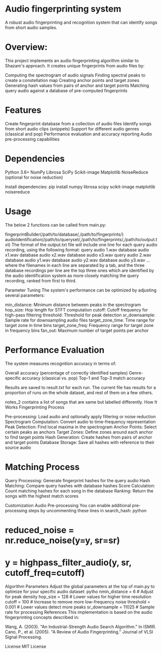 # Audio fingerprinting system

A robust audio fingerprinting and recognition system that can identify songs from short audio samples.

# Overview:

This project implements an audio fingerprinting algorithm similar to Shazam's approach. It creates unique fingerprints from audio files by:

Computing the spectrogram of audio signals
Finding spectral peaks to create a constellation map
Creating anchor points and target zones
Generating hash values from pairs of anchor and target points
Matching query audio against a database of pre-computed fingerprints

# Features

Create fingerprint database from a collection of audio files
Identify songs from short audio clips (snippets)
Support for different audio genres (classical and pop)
Performance evaluation and accuracy reporting
Audio pre-processing capabilities 

# Dependencies

Python 3.6+
NumPy
Librosa
SciPy
Scikit-image
Matplotlib
NoiseReduce (optional for noise reduction)

Install dependencies:
pip install numpy librosa scipy scikit-image matplotlib noisereduce

# Usage
The below 2 functions can be called from main.py: 

fingerprintBuilder(/path/to/database/,/path/to/fingerprints/)
audioIdentification(/path/to/queryset/,/path/to/fingerprints/,/path/to/output.txt)
The format of the output.txt file will include one line for each query audio recording, using the
following format:
query audio 1.wav database audio x1.wav database audio x2.wav database audio x3.wav
query audio 2.wav database audio y1.wav database audio y2.wav database audio y3.wav
...
where the filenames in each line are separated by a tab, and the three database recordings per line are
the top three ones which are identified by the audio identification system as more closely matching
the query recording, ranked from first to third.

Parameter Tuning
The system's performance can be optimized by adjusting several parameters:

min_distance: Minimum distance between peaks in the spectrogram
hop_size: Hop length for STFT computation
cutoff: Cutoff frequency for high-pass filtering
threshold: Threshold for peak detection
sr_downsample: Sample rate for downsampling audio files
target_zone_time: Time range for target zone in time bins
target_zone_freq: Frequency range for target zone in frequency bins
fan_out: Maximum number of target points per anchor

# Performance Evaluation
The system measures recognition accuracy in terms of:

Overall accuracy (percentage of correctly identified samples)
Genre-specific accuracy (classical vs. pop)
Top-1 and Top-3 match accuracy

Results are saved to result.txt for each run. The current file has results for a proportion of runs on the whole dataset, and rest of them on a few others.

notes_2 contains a list of songs that are same but labelled differently.
How It Works
Fingerprinting Process

Pre-processing: Load audio and optionally apply filtering or noise reduction
Spectrogram Computation: Convert audio to time-frequency representation
Peak Detection: Find local maxima in the spectrogram
Anchor Points: Select certain peaks as anchors
Target Zones: Define zones around each anchor to find target points
Hash Generation: Create hashes from pairs of anchor and target points
Database Storage: Save all hashes with reference to their source audio

# Matching Process

Query Processing: Generate fingerprint hashes for the query audio
Hash Matching: Compare query hashes with database hashes
Score Calculation: Count matching hashes for each song in the database
Ranking: Return the songs with the highest match scores

Customization
Audio Pre-processing
You can enable additional pre-processing steps by uncommenting these lines in search_hash:
python
# reduced_noise = nr.reduce_noise(y=y, sr=sr)
# y = highpass_filter_audio(y, sr, cutoff_freq=cutoff)
Algorithm Parameters
Adjust the global parameters at the top of main.py to optimize for your specific audio dataset:
pytho
nmin_distance = 6       # Adjust for peak density
hop_size = 128         # Lower values for higher time resolution
cutoff = 100           # Increase to remove more low-frequency noise
threshold = 0.001      # Lower values detect more peaks
sr_downsample = 11025  # Sample rate for processing
References
This implementation is based on the audio fingerprinting concepts described in:

Wang, A. (2003). "An Industrial-Strength Audio Search Algorithm." In ISMIR.
Cano, P., et al. (2005). "A Review of Audio Fingerprinting." Journal of VLSI Signal Processing.

License
MIT License

